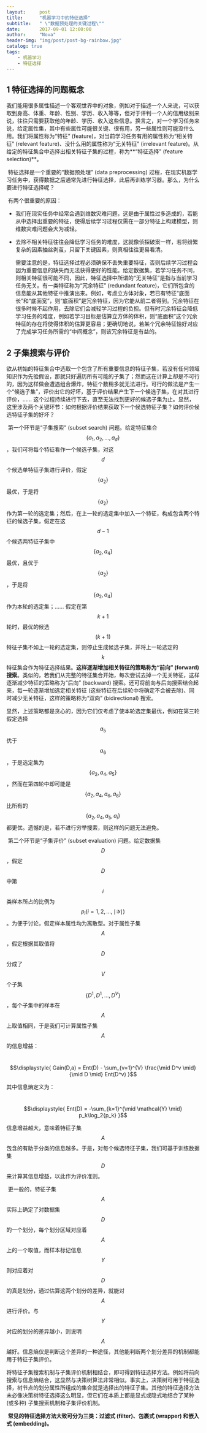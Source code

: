 ```yaml
---
layout:     post
title:      "机器学习中的特征选择"
subtitle:   " \"数据预处理的关键过程\""
date:       2017-09-01 12:00:00
author:     "Nova"
header-img: "img/post/post-bg-rainbow.jpg"
catalog: true
tags:
    - 机器学习
    - 特征选择
---
```


## 1 特征选择的问题概念

​	我们能用很多属性描述一个客观世界中的对象，例如对于描述一个人来说，可以获取到身高、体重、年龄、性别、学历、收入等等，但对于评判一个人的信用级别来说，往往只需要获取他的年龄、学历、收入这些信息。换言之，对一个学习任务来说，给定属性集，其中有些属性可能很关键、很有用，另一些属性则可能没什么用。我们将属性称为“特征” (feature)，对当前学习任务有用的属性称为“相关特征” (relevant feature)、没什么用的属性称为“无关特征” (irrelevant feature)。从给定的特征集合中选择出相关特征子集的过程，称为**“特征选择” (feature selection)**。

​	特征选择是一个重要的“数据预处理” (data preprocessing) 过程，在现实机器学习任务中，获得数据之后通常先进行特征选择，此后再训练学习器。那么，为什么要进行特征选择呢？

​	有两个很重要的原因：

- 我们在现实任务中经常会遇到维数灾难问题，这是由于属性过多造成的，若能从中选择出重要的特征，使得后续学习过程仅需在一部分特征上构建模型，则维数灾难问题会大为减轻。
- 去除不相关特征往往会降低学习任务的难度，这就像侦探破案一样，若将纷繁复杂的因素抽丝剥茧，只留下关键因素，则真相往往更易看清。

  ​需要注意的是，特征选择过程必须确保不丢失重要特征，否则后续学习过程会因为重要信息的缺失而无法获得更好的性能。给定数据集，若学习任务不同，则相关特征很可能不同，因此，特征选择中所谓的“无关特征”是指与当前学习任务无关。有一类特征称为“冗余特征” (redundant feature)，它们所包含的信息能从其他特征中推演出来。例如，考虑立方体对象，若已有特征“底面长”和“底面宽”，则“底面积”是冗余特征，因为它能从前二者得到。冗余特征在很多时候不起作用，去除它们会减轻学习过程的负担。但有时冗余特征会降低学习任务的难度，例如若学习目标是估算立方体的体积，则“底面积”这个冗余特征的存在将使得体积的估算更容易；更确切地说，若某个冗余特征恰好对应了完成学习任务所需的“中间概念”，则该冗余特征是有益的。

## 2 子集搜索与评价

​	欲从初始的特征集合中选取一个包含了所有重要信息的特征子集，若没有任何领域知识作为先验假设，那就只好遍历所有可能的子集了；然而这在计算上却是不可行的，因为这样做会遭遇组合爆炸，特征个数稍多就无法进行。可行的做法是产生一个“候选子集”，评价出它的好坏，基于评价结果产生下一个候选子集，在对其进行评价，…… 这个过程持续进行下去，直至无法找到更好的候选子集为止。显然，这里涉及两个关键环节：如何根据评价结果获取下一个候选特征子集？如何评价候选特征子集的好坏？

​	第一个环节是“子集搜索” (subset search) 问题。给定特征集合 $$\{a_1, a_2, \dots , a_d\}$$，我们可将每个特征看作一个候选子集，对这 $$d$$ 个候选单特征子集进行评价，假定 $$\{ a_2 \}$$ 最优，于是将 $$\{ a_2 \}$$ 作为第一轮的选定集；然后，在上一轮的选定集中加入一个特征，构成包含两个特征的候选子集，假定在这 $$d-1$$ 个候选两特征子集中 $$\{ a_2, a_4\}$$ 最优，且优于 $$\{ a_2 \}$$，于是将 $$\{ a_2, a_4\}$$ 作为本轮的选定集；…… 假定在第 $$k+1$$ 轮时，最优的候选 $$(k+1)$$ 特征子集不如上一轮的选定集，则停止生成候选子集，并将上一轮选定的 $$k$$ 特征集合作为特征选择结果。**这样逐渐增加相关特征的策略称为“前向” (forward) 搜索**。类似的，若我们从完整的特征集合开始，每次尝试去掉一个无关特征，这样逐渐减少特征的策略称为“后向” (backward) 搜索。还可将前向与后向搜索结合起来，每一轮逐渐增加选定相关特征 (这些特征在后续轮中将确定不会被去除)、同时减少无关特征，这样的策略称为“双向” (bidirectional) 搜索。

​	显然，上述策略都是贪心的，因为它们仅考虑了使本轮选定集最优，例如在第三轮假定选择 $$a_5$$ 优于 $$a_6$$，于是选定集为 $$\{ a_2, a_4, a_5\}$$，然而在第四轮中却可能是 $$\{ a_2, a_4, a_6, a_8\}$$ 比所有的 $$\{ a_2, a_4, a_5, a_i\}$$ 都更优。遗憾的是，若不进行穷举搜索，则这样的问题无法避免。

​	第二个环节是“子集评价” (subset evaluation) 问题。给定数据集 $$D$$，假定 $$D$$ 中第 $$i$$ 类样本所占的比例为 $$p_i (i=1,2,\dots, \mid \mathcal{Y} \mid)$$。为便于讨论，假定样本属性均为离散型。对于属性子集 $$A$$，假定根据其取值将 $$D$$ 分成了 $$V$$ 个子集 $$\{ D^1,D^1,\dots,D^V \}$$，每个子集中的样本在 $$A$$ 上取值相同，于是我们可计算属性子集 $$A$$ 的信息增益：

​	$$\displaystyle{ Gain(D,a) = Ent(D) - \sum_{v=1}^{V} \frac{\mid D^v \mid}{\mid D \mid} Ent(D^v) }$$

其中信息熵定义为：

​	$$\displaystyle{ Ent(D) = -\sum_{k=1}^{\mid \mathcal{Y} \mid} p_k\log_2{p_k} }$$

信息增益越大，意味着特征子集 $$A$$ 包含的有助于分类的信息越多。于是，对每个候选特征子集，我们可基于训练数据集 $$D$$ 来计算其信息增益，以此作为评价准则。

​	更一般的，特征子集 $$A$$ 实际上确定了对数据集 $$D$$ 的一个划分，每个划分区域对应着 $$A$$ 上的一个取值，而样本标记信息 $$Y$$ 则对应着对 $$D$$ 的真是划分，通过估算这两个划分的差异，就能对 $$A$$ 进行评价。与 $$Y$$ 对应的划分的差异越小，则说明 $$A$$ 越好。信息熵仅是判断这个差异的一种途径，其他能判断两个划分差异的机制都能用于特征子集评价。

​	将特征子集搜索机制与子集评价机制相结合，即可得到特征选择方法。例如将前向搜索与信息熵结合，这显然与决策树算法非常相似。事实上，决策树可用于特征选择，树节点的划分属性所组成的集合就是选择出的特征子集。其他的特征选择方法未必像决策树特征选择这么明显，但它们在本质上都是显式或隐式地结合了某种 (或多种) 子集搜索机制和子集评价机制。

​	**常见的特征选择方法大致可分为三类：过滤式 (filter)、包裹式 (wrapper) 和嵌入式 (embedding)。**

